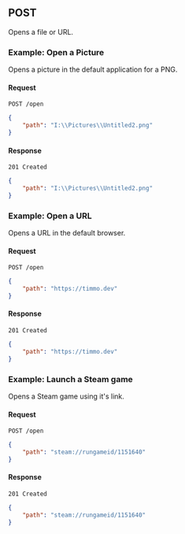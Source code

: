 ## POST

Opens a file or URL.

### Example: Open a Picture

Opens a picture in the default application for a PNG.

#### Request

`POST /open`

```json
{
    "path": "I:\\Pictures\\Untitled2.png"
}
```

#### Response

`201 Created`

```json
{
    "path": "I:\\Pictures\\Untitled2.png"
}
```

### Example: Open a URL

Opens a URL in the default browser.

#### Request

`POST /open`

```json
{
    "path": "https://timmo.dev"
}
```

#### Response

`201 Created`

```json
{
    "path": "https://timmo.dev"
}
```

### Example: Launch a Steam game

Opens a Steam game using it's link.

#### Request

`POST /open`

```json
{
    "path": "steam://rungameid/1151640"
}
```

#### Response

`201 Created`

```json
{
    "path": "steam://rungameid/1151640"
}
```

